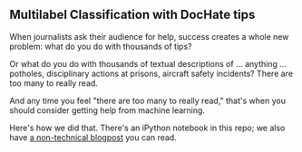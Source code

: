 ## Multilabel Classification with DocHate tips
When journalists ask their audience for help, success creates a whole new problem: what do you do with thousands of tips?

Or what do you do with thousands of textual descriptions of … anything … potholes, disciplinary actions at prisons, aircraft safety incidents? There are too many to really read.

And any time you feel "there are too many to really read," that's when you should consider getting help from machine learning.

Here's how we did that. There's an iPython notebook in this repo; we also have [a non-technical blogpost](https://qz.ai/a-crash-course-for-journalists-in-classifying-text-with-machine-learning/) you can read.
